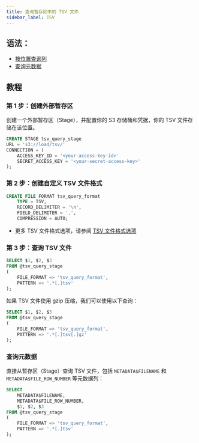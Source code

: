 ```yaml
---
title: 查询暂存区中的 TSV 文件
sidebar_label: TSV
---
```


## 语法：

- [按位置查询列](./index.md#query-columns-by-position)
- [查询元数据](./index.md#query-metadata)


## 教程

### 第 1 步：创建外部暂存区

创建一个外部暂存区（Stage），并配置你的 S3 存储桶和凭据，你的 TSV 文件存储在该位置。
```sql
CREATE STAGE tsv_query_stage 
URL = 's3://load/tsv/' 
CONNECTION = (
    ACCESS_KEY_ID = '<your-access-key-id>' 
    SECRET_ACCESS_KEY = '<your-secret-access-key>'
);
```

### 第 2 步：创建自定义 TSV 文件格式

```sql
CREATE FILE FORMAT tsv_query_format 
    TYPE = TSV,
    RECORD_DELIMITER = '\n',
    FIELD_DELIMITER = ',',
    COMPRESSION = AUTO;
```

- 更多 TSV 文件格式选项，请参阅 [TSV 文件格式选项](/sql/sql-reference/file-format-options#tsv-options)

### 第 3 步：查询 TSV 文件

```sql
SELECT $1, $2, $3
FROM @tsv_query_stage
(
    FILE_FORMAT => 'tsv_query_format',
    PATTERN => '.*[.]tsv'
);
```

如果 TSV 文件使用 gzip 压缩，我们可以使用以下查询：

```sql
SELECT $1, $2, $3
FROM @tsv_query_stage
(
    FILE_FORMAT => 'tsv_query_format',
    PATTERN => '.*[.]tsv[.]gz'
);
```
### 查询元数据

直接从暂存区（Stage）查询 TSV 文件，包括 `METADATA$FILENAME` 和 `METADATA$FILE_ROW_NUMBER` 等元数据列：

```sql
SELECT
    METADATA$FILENAME,
    METADATA$FILE_ROW_NUMBER,
    $1, $2, $3
FROM @tsv_query_stage
(
    FILE_FORMAT => 'tsv_query_format',
    PATTERN => '.*[.]tsv'
);
```